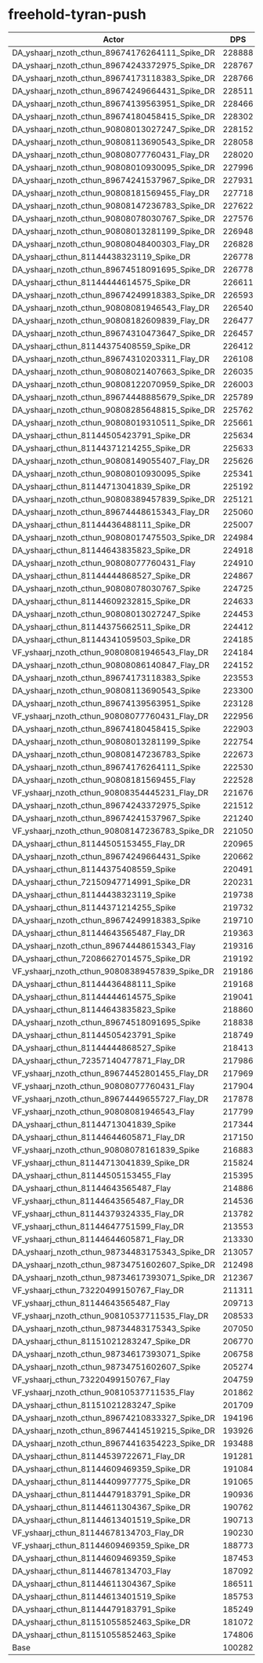 # freehold-tyran-push
| Actor | DPS | Increase |
|---|:---:|:---:|
|DA_yshaarj_nzoth_cthun_89674176264111_Spike_DR|228888|128.24%|
|DA_yshaarj_nzoth_cthun_89674243372975_Spike_DR|228767|128.12%|
|DA_yshaarj_nzoth_cthun_89674173118383_Spike_DR|228766|128.12%|
|DA_yshaarj_nzoth_cthun_89674249664431_Spike_DR|228511|127.87%|
|DA_yshaarj_nzoth_cthun_89674139563951_Spike_DR|228466|127.82%|
|DA_yshaarj_nzoth_cthun_89674180458415_Spike_DR|228302|127.66%|
|DA_yshaarj_nzoth_cthun_90808013027247_Spike_DR|228152|127.51%|
|DA_yshaarj_nzoth_cthun_90808113690543_Spike_DR|228058|127.42%|
|DA_yshaarj_nzoth_cthun_90808077760431_Flay_DR|228020|127.38%|
|DA_yshaarj_nzoth_cthun_90808010930095_Spike_DR|227996|127.35%|
|DA_yshaarj_nzoth_cthun_89674241537967_Spike_DR|227931|127.29%|
|DA_yshaarj_nzoth_cthun_90808181569455_Flay_DR|227718|127.08%|
|DA_yshaarj_nzoth_cthun_90808147236783_Spike_DR|227622|126.98%|
|DA_yshaarj_nzoth_cthun_90808078030767_Spike_DR|227576|126.94%|
|DA_yshaarj_nzoth_cthun_90808013281199_Spike_DR|226948|126.31%|
|DA_yshaarj_nzoth_cthun_90808048400303_Flay_DR|226828|126.19%|
|DA_yshaarj_cthun_81144438323119_Spike_DR|226778|126.14%|
|DA_yshaarj_nzoth_cthun_89674518091695_Spike_DR|226778|126.14%|
|DA_yshaarj_cthun_81144444614575_Spike_DR|226611|125.97%|
|DA_yshaarj_nzoth_cthun_89674249918383_Spike_DR|226593|125.96%|
|DA_yshaarj_nzoth_cthun_90808081946543_Flay_DR|226540|125.90%|
|DA_yshaarj_nzoth_cthun_90808182609839_Flay_DR|226477|125.84%|
|DA_yshaarj_nzoth_cthun_89674310473647_Spike_DR|226457|125.82%|
|DA_yshaarj_cthun_81144375408559_Spike_DR|226412|125.78%|
|DA_yshaarj_nzoth_cthun_89674310203311_Flay_DR|226108|125.47%|
|DA_yshaarj_nzoth_cthun_90808021407663_Spike_DR|226035|125.40%|
|DA_yshaarj_nzoth_cthun_90808122070959_Spike_DR|226003|125.37%|
|DA_yshaarj_nzoth_cthun_89674448885679_Spike_DR|225789|125.15%|
|DA_yshaarj_nzoth_cthun_90808285648815_Spike_DR|225762|125.13%|
|DA_yshaarj_nzoth_cthun_90808019310511_Spike_DR|225661|125.03%|
|DA_yshaarj_cthun_81144505423791_Spike_DR|225634|125.00%|
|DA_yshaarj_cthun_81144371214255_Spike_DR|225633|125.00%|
|DA_yshaarj_nzoth_cthun_90808149055407_Flay_DR|225626|124.99%|
|DA_yshaarj_nzoth_cthun_90808010930095_Spike|225341|124.71%|
|DA_yshaarj_cthun_81144713041839_Spike_DR|225192|124.56%|
|DA_yshaarj_nzoth_cthun_90808389457839_Spike_DR|225121|124.49%|
|DA_yshaarj_nzoth_cthun_89674448615343_Flay_DR|225060|124.43%|
|DA_yshaarj_cthun_81144436488111_Spike_DR|225007|124.37%|
|DA_yshaarj_nzoth_cthun_90808017475503_Spike_DR|224984|124.35%|
|DA_yshaarj_cthun_81144643835823_Spike_DR|224918|124.29%|
|DA_yshaarj_nzoth_cthun_90808077760431_Flay|224910|124.28%|
|DA_yshaarj_cthun_81144444868527_Spike_DR|224867|124.23%|
|DA_yshaarj_nzoth_cthun_90808078030767_Spike|224725|124.09%|
|DA_yshaarj_cthun_81144609232815_Spike_DR|224633|124.00%|
|DA_yshaarj_nzoth_cthun_90808013027247_Spike|224453|123.82%|
|DA_yshaarj_cthun_81144375662511_Spike_DR|224412|123.78%|
|DA_yshaarj_cthun_81144341059503_Spike_DR|224185|123.55%|
|VF_yshaarj_nzoth_cthun_90808081946543_Flay_DR|224184|123.55%|
|DA_yshaarj_nzoth_cthun_90808086140847_Flay_DR|224152|123.52%|
|DA_yshaarj_nzoth_cthun_89674173118383_Spike|223553|122.92%|
|DA_yshaarj_nzoth_cthun_90808113690543_Spike|223300|122.67%|
|DA_yshaarj_nzoth_cthun_89674139563951_Spike|223128|122.50%|
|VF_yshaarj_nzoth_cthun_90808077760431_Flay_DR|222956|122.33%|
|DA_yshaarj_nzoth_cthun_89674180458415_Spike|222903|122.28%|
|DA_yshaarj_nzoth_cthun_90808013281199_Spike|222754|122.13%|
|DA_yshaarj_nzoth_cthun_90808147236783_Spike|222673|122.05%|
|DA_yshaarj_nzoth_cthun_89674176264111_Spike|222530|121.90%|
|DA_yshaarj_nzoth_cthun_90808181569455_Flay|222528|121.90%|
|VF_yshaarj_nzoth_cthun_90808354445231_Flay_DR|221676|121.05%|
|DA_yshaarj_nzoth_cthun_89674243372975_Spike|221512|120.89%|
|DA_yshaarj_nzoth_cthun_89674241537967_Spike|221240|120.62%|
|VF_yshaarj_nzoth_cthun_90808147236783_Spike_DR|221050|120.43%|
|DA_yshaarj_cthun_81144505153455_Flay_DR|220965|120.34%|
|DA_yshaarj_nzoth_cthun_89674249664431_Spike|220662|120.04%|
|DA_yshaarj_cthun_81144375408559_Spike|220491|119.87%|
|DA_yshaarj_cthun_72150947714991_Spike_DR|220231|119.61%|
|DA_yshaarj_cthun_81144438323119_Spike|219738|119.12%|
|DA_yshaarj_cthun_81144371214255_Spike|219732|119.11%|
|DA_yshaarj_nzoth_cthun_89674249918383_Spike|219710|119.09%|
|DA_yshaarj_cthun_81144643565487_Flay_DR|219363|118.75%|
|DA_yshaarj_nzoth_cthun_89674448615343_Flay|219316|118.70%|
|DA_yshaarj_cthun_72086627014575_Spike_DR|219192|118.58%|
|VF_yshaarj_nzoth_cthun_90808389457839_Spike_DR|219186|118.57%|
|DA_yshaarj_cthun_81144436488111_Spike|219168|118.55%|
|DA_yshaarj_cthun_81144444614575_Spike|219041|118.43%|
|DA_yshaarj_cthun_81144643835823_Spike|218860|118.24%|
|DA_yshaarj_nzoth_cthun_89674518091695_Spike|218838|118.22%|
|DA_yshaarj_cthun_81144505423791_Spike|218749|118.13%|
|DA_yshaarj_cthun_81144444868527_Spike|218413|117.80%|
|DA_yshaarj_cthun_72357140477871_Flay_DR|217986|117.37%|
|VF_yshaarj_nzoth_cthun_89674452801455_Flay_DR|217969|117.36%|
|VF_yshaarj_nzoth_cthun_90808077760431_Flay|217904|117.29%|
|VF_yshaarj_nzoth_cthun_89674449655727_Flay_DR|217878|117.27%|
|VF_yshaarj_nzoth_cthun_90808081946543_Flay|217799|117.19%|
|DA_yshaarj_cthun_81144713041839_Spike|217344|116.73%|
|DA_yshaarj_cthun_81144644605871_Flay_DR|217150|116.54%|
|VF_yshaarj_nzoth_cthun_90808078161839_Spike|216883|116.27%|
|VF_yshaarj_cthun_81144713041839_Spike_DR|215824|115.22%|
|DA_yshaarj_cthun_81144505153455_Flay|215395|114.79%|
|DA_yshaarj_cthun_81144643565487_Flay|214886|114.28%|
|VF_yshaarj_cthun_81144643565487_Flay_DR|214536|113.93%|
|VF_yshaarj_cthun_81144379324335_Flay_DR|213782|113.18%|
|VF_yshaarj_cthun_81144647751599_Flay_DR|213553|112.95%|
|VF_yshaarj_cthun_81144644605871_Flay_DR|213330|112.73%|
|DA_yshaarj_nzoth_cthun_98734483175343_Spike_DR|213057|112.46%|
|DA_yshaarj_nzoth_cthun_98734751602607_Spike_DR|212498|111.90%|
|DA_yshaarj_nzoth_cthun_98734617393071_Spike_DR|212367|111.77%|
|VF_yshaarj_cthun_73220499150767_Flay_DR|211311|110.72%|
|VF_yshaarj_cthun_81144643565487_Flay|209713|109.12%|
|VF_yshaarj_nzoth_cthun_90810537711535_Flay_DR|208533|107.95%|
|DA_yshaarj_nzoth_cthun_98734483175343_Spike|207050|106.47%|
|DA_yshaarj_cthun_81151021283247_Spike_DR|206770|106.19%|
|DA_yshaarj_nzoth_cthun_98734617393071_Spike|206758|106.18%|
|DA_yshaarj_nzoth_cthun_98734751602607_Spike|205274|104.70%|
|VF_yshaarj_cthun_73220499150767_Flay|204759|104.18%|
|VF_yshaarj_nzoth_cthun_90810537711535_Flay|201862|101.29%|
|DA_yshaarj_cthun_81151021283247_Spike|201709|101.14%|
|DA_yshaarj_nzoth_cthun_89674210833327_Spike_DR|194196|93.65%|
|DA_yshaarj_nzoth_cthun_89674414519215_Spike_DR|193926|93.38%|
|DA_yshaarj_nzoth_cthun_89674416354223_Spike_DR|193488|92.94%|
|DA_yshaarj_cthun_81144539722671_Flay_DR|191281|90.74%|
|DA_yshaarj_cthun_81144609469359_Spike_DR|191084|90.55%|
|DA_yshaarj_cthun_81144409977775_Spike_DR|191065|90.53%|
|DA_yshaarj_cthun_81144479183791_Spike_DR|190936|90.40%|
|DA_yshaarj_cthun_81144611304367_Spike_DR|190762|90.23%|
|DA_yshaarj_cthun_81144613401519_Spike_DR|190713|90.18%|
|VF_yshaarj_cthun_81144678134703_Flay_DR|190230|89.70%|
|VF_yshaarj_cthun_81144609469359_Spike_DR|188773|88.24%|
|DA_yshaarj_cthun_81144609469359_Spike|187453|86.93%|
|DA_yshaarj_cthun_81144678134703_Flay|187092|86.57%|
|DA_yshaarj_cthun_81144611304367_Spike|186511|85.99%|
|DA_yshaarj_cthun_81144613401519_Spike|185753|85.23%|
|DA_yshaarj_cthun_81144479183791_Spike|185249|84.73%|
|DA_yshaarj_cthun_81151055852463_Spike_DR|181072|80.56%|
|DA_yshaarj_cthun_81151055852463_Spike|174806|74.31%|
|Base|100282|0.00%|
